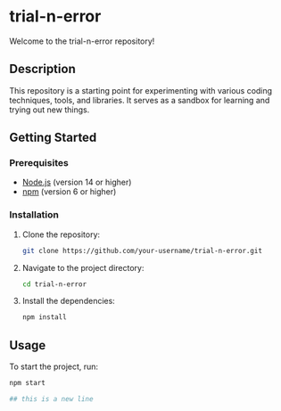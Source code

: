 # trial-n-error

Welcome to the trial-n-error repository!

## Description

This repository is a starting point for experimenting with various coding techniques, tools, and libraries. It serves as a sandbox for learning and trying out new things.

## Getting Started

### Prerequisites

- [Node.js](https://nodejs.org/) (version 14 or higher)
- [npm](https://www.npmjs.com/) (version 6 or higher)

### Installation

1. Clone the repository:
    ```sh
    git clone https://github.com/your-username/trial-n-error.git
    ```
2. Navigate to the project directory:
    ```sh
    cd trial-n-error
    ```
3. Install the dependencies:
    ```sh
    npm install
    ```

## Usage

To start the project, run:
```sh
npm start

## this is a new line